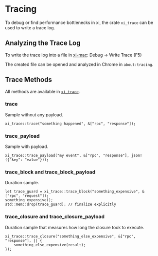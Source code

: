 # Tracing

To debug or find performance bottlenecks in xi, the crate `xi_trace` can be used to write a trace log.

## Analyzing the Trace Log

To write the trace log into a file in [xi-mac](https://github.com/xi-editor/xi-mac): Debug → Write Trace (F5)

The created file can be opened and analyzed in Chrome in `about:tracing`.

## Trace Methods

All methods are available in [`xi_trace`](https://github.com/xi-editor/xi-editor/blob/master/rust/trace/src/lib.rs).

### trace

Sample without any payload.

`xi_trace::trace("something happened", &["rpc", "response"]);`

### trace_payload

Sample with payload.

`xi_trace::trace_payload("my event", &["rpc", "response"], json!({"key": "value"}));`

### trace_block and trace_block_payload

Duration sample.

```
let trace_guard = xi_trace::trace_block("something_expensive", &["rpc", "request"]);
something_expensive();
std::mem::drop(trace_guard); // finalize explicitly
```

### trace_closure and trace_closure_payload

Duration sample that measures how long the closure took to execute.

```
xi_trace::trace_closure("something_else_expensive", &["rpc", "response"], || {
    something_else_expensive(result);
});
```
